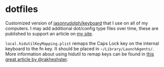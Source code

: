 # dotfiles

Customized version of [jasonrudolph/keyboard](https://github.com/jasonrudolph/keyboard) that I use on all of my computers. I may add additional dot/config type files over time, these are published to support an article on [my site](https://josephmclaughl.in/posts/hammerspoon/).

`local.hidutilKeyMapping.plist` remaps the Caps Lock key on the internal keyboard to the fn key. It should be placed in `~/Library/LaunchAgents/`. More information about using hidutil to remap keys can be found in [this great article by @rakheshster](https://rakhesh.com/mac/using-hidutil-to-map-macos-keyboard-keys/).